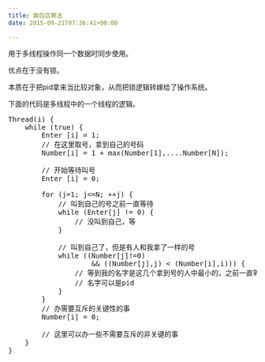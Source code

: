 ```yaml
---
title: 面包店算法
date: 2015-09-21T07:36:41+00:00

---
```

用于多线程操作同一个数据时同步使用。
  
优点在于没有锁。
  
本质在于把pid拿来当比较对象，从而把锁逻辑转嫁给了操作系统。

下面的代码是多线程中的一个线程的逻辑。

<pre>Thread(i) {
    while (true) {
        Enter [i] = 1;
        // 在这里取号，拿到自己的号码
        Number[i] = 1 + max(Number[1],....Number[N]);

        // 开始等待叫号
        Enter [i] = 0;

        for (j=1; j&lt;=N; ++j) {
            // 叫到自己的号之前一直等待
            while (Enter[j] != 0) {
                // 没叫到自己，等
            }

            // 叫到自己了，但是有人和我拿了一样的号
            while ((Number[j]!=0)
                    &#038;&#038; ((Number[j],j) &lt; (Number[i],i))) {
                // 等到我的名字是这几个拿到号的人中最小的，之前一直等
                // 名字可以是pid
            }
        }
        // 办需要互斥的关键性的事
        Number[i] = 0;

        // 这里可以办一些不需要互斥的非关键的事
    }
}

</pre>
